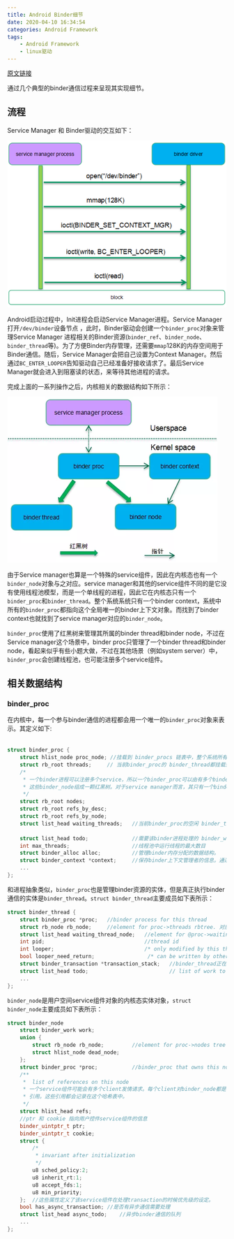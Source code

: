 ```yaml
---
title: Android Binder细节
date: 2020-04-10 16:34:54
categories: Android Framework
tags: 
    - Android Framework
    - linux驱动
---
```


[原文链接](https://mp.weixin.qq.com/s/IAXYGUhy6IPVGA1uQrd_oQ)

通过几个典型的binder通信过程来呈现其实现细节。

## 流程
Service Manager 和 Binder驱动的交互如下：

![](2020-04-10-Binder2/640.png)

Android启动过程中，Init进程会启动Service Manager进程。Service Manager 打开`/dev/binder`设备节点 ，此时，Binder驱动会创建一个`binder_proc`对象来管理Service Manager 进程相关的Binder资源(`binder_ref`、`binder_node`、`binder_thread`等)。为了方便Binder内存管理，还需要`mmap`128K的内存空间用于Binder通信。随后，Service Manager会把自己设置为Context Manager。然后通过`BC_ENTER_LOOPER`告知驱动自己已经准备好接收请求了。最后Service Manager就会进入到阻塞读的状态，来等待其他进程的请求。

完成上面的一系列操作之后，内核相关的数据结构如下所示：

![img](images/640.webp)

由于Service manager也算是一个特殊的service组件，因此在内核态也有一个`binder_node`对象与之对应。service manager和其他的service组件不同的是它没有使用线程池模型，而是一个单线程的进程，因此它在内核态只有一个`binder_proc`和`binder_thread`。整个系统系统只有一个binder context，系统中所有的`binder_proc`都指向这个全局唯一的binder上下文对象。而找到了binder context也就找到了service manager对应的`binder_node`。

`binder_proc`使用了红黑树来管理其所属的binder thread和binder node，不过在Service manager这个场景中，binder proc只管理了一个binder thread和binder node，看起来似乎有些小题大做，不过在其他场景（例如system server）中，`binder_proc`会创建线程池，也可能注册多个service组件。



## 相关数据结构

### binder_proc

在内核中，每一个参与binder通信的进程都会用一个唯一的`binder_proc`对象来表示。其定义如下:

```c++

struct binder_proc {
	struct hlist_node proc_node; //挂载到 binder_procs 链表中，整个系统所有的binder_proc都会挂载到这里
	struct rb_root threads;		// 当前binder_proc的 binder_thread都挂载到这, tid 作为Key
	/*
	 * 一个binder进程可以注册多个service，所以一个binder_proc可以由有多个binder_node。
	 * 这些binder_node组成一颗红黑树。对于service manager而言，其只有一个binder_node。
	 */
	struct rb_root nodes;		
	struct rb_root refs_by_desc;	
	struct rb_root refs_by_node;
	struct list_head waiting_threads;	//当前binder_proc的空闲 binder_thread 都挂载到这

	struct list_head todo;				//需要该binder进程处理的 binder_work链表
	int max_threads;					//线程池中运行线程的最大数目
	struct binder_alloc alloc;			//管理binder内存分配的数据结构。
	struct binder_context *context;		//保存binder上下文管理者的信息。通过binder_context可以找到service manager对应的bind node。
    ...
};
```

和进程抽象类似，`binder_proc`也是管理binder资源的实体，但是真正执行binder通信的实体是`binder_thread`。`struct binder_thread`主要成员如下表所示：

```c++
struct binder_thread { 
	struct binder_proc *proc;   //binder process for this thread
	struct rb_node rb_node;		//element for proc->threads rbtree. 对应 binder_proc->threads
	struct list_head waiting_thread_node;	//element for @proc->waiting_threads list。 idle 时挂载
	int pid;								//thread id
	int looper;              				/* only modified by this thread */
	bool looper_need_return;				 /* can be written by other thread */
	struct binder_transaction *transaction_stack;	//binder_thread正在处理的 transaction
	struct list_head todo;							// list of work to do for this thread
	...
};
```

`binder_node`是用户空间service组件对象的内核态实体对象，`struct binder_node`主要成员如下表所示：

```c++
struct binder_node 
	struct binder_work work;
	union {
		struct rb_node rb_node;			//element for proc->nodes tree
		struct hlist_node dead_node;
	};
	struct binder_proc *proc;			//binder_proc that owns this node
	/**
	 *	list of references on this node
	 * 一个service组件可能会有多个client发情请求。每个client对binder_node都是一次
	 * 引用。这些引用都会记录在这个哈希表中。
	 */
	struct hlist_head refs;			
	//ptr 和 cookie 指向用户控件service组件的信息
	binder_uintptr_t ptr;
	binder_uintptr_t cookie;
	struct {
		/*
		 * invariant after initialization
		 */
		u8 sched_policy:2;
		u8 inherit_rt:1;
		u8 accept_fds:1;
		u8 min_priority;
	};	//这些属性定义了该service组件在处理transaction的时候优先级的设定。
	bool has_async_transaction; //是否有异步通信需要处理
	struct list_head async_todo;	//异步binder通信的队列
	...
};
```


